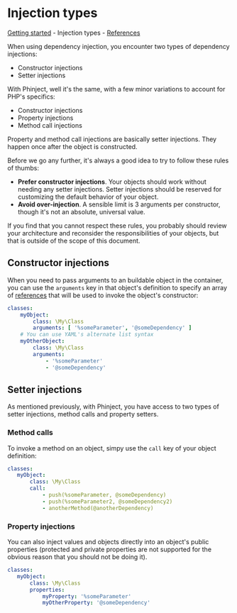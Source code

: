 # Injection types

[Getting started](./01-Getting-started) - Injection types - [References](./03-References.md)

When using dependency injection, you encounter two types of dependency injections:

- Constructor injections
- Setter injections

With Phinject, well it's the same, with a few minor variations to account for PHP's specifics:

- Constructor injections
- Property injections
- Method call injections

Property and method call injections are basically setter injections. They happen once after the object is constructed.

Before we go any further, it's always a good idea to try to follow these rules of thumbs:

- **Prefer constructor injections**. Your objects should work without needing any setter injections. Setter injections should be reserved for customizing the default behavior of your object.
- **Avoid over-injection**. A sensible limit is 3 arguments per constructor, though it's not an absolute, universal value.

If you find that you cannot respect these rules, you probably should review your architecture and reconsider the responsibilities of your objects, but that is outside of the scope of this document.

## Constructor injections

When you need to pass arguments to an buildable object in the container, you can use the `arguments` key in that object's definition to specify an array of [references](./03-References.md) that will be used to invoke the object's constructor:

```yaml
classes:
    myObject:
        class: \My\Class
        arguments: [ '%someParameter', '@someDependency' ]
    # You can use YAML's alternate list syntax
    myOtherObject:
        class: \My\Class
        arguments:
            - '%someParameter'
            - '@someDependency'
```

## Setter injections

As mentioned previously, with Phinject, you have access to two types of setter injections, method calls and property setters.

### Method calls

To invoke a method on an object, simpy use the `call` key of your object definition:

 ```yaml
classes:
    myObject:
        class: \My\Class
        call:
            - push(%someParameter, @someDependency)
            - push(%someParameter2, @someDependency2)
            - anotherMethod(@anotherDependency)
```

### Property injections

You can also inject values and objects directly into an object's public properties (protected and private properties are not supported for the obvious reason that you should not be doing it).

 ```yaml
classes:
    myObject:
        class: \My\Class
        properties:
            myProperty: '%someParameter'
            myOtherProperty: '@someDependency'
```